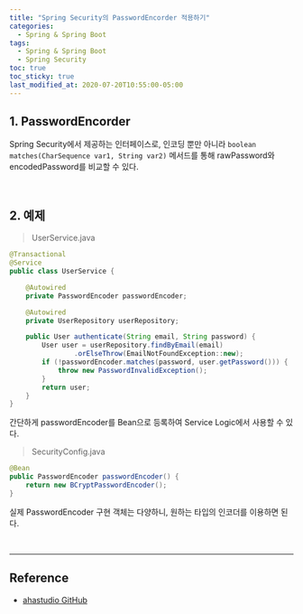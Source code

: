 ```yaml
---
title: "Spring Security의 PasswordEncorder 적용하기"
categories:
  - Spring & Spring Boot
tags:
  - Spring & Spring Boot
  - Spring Security
toc: true
toc_sticky: true
last_modified_at: 2020-07-20T10:55:00-05:00
---
```


## 1. PasswordEncorder

Spring Security에서 제공하는 인터페이스로, 인코딩 뿐만 아니라 ``boolean matches(CharSequence var1, String var2)`` 메서드를 통해 rawPassword와 encodedPassword를 비교할 수 있다.

<br>

## 2. 예제

> UserService.java

```java
@Transactional
@Service
public class UserService {

    @Autowired
    private PasswordEncoder passwordEncoder;

    @Autowired
    private UserRepository userRepository;

    public User authenticate(String email, String password) {
        User user = userRepository.findByEmail(email)
                .orElseThrow(EmailNotFoundException::new);
        if (!passwordEncoder.matches(password, user.getPassword())) {
            throw new PasswordInvalidException();
        }
        return user;
    }
}
```

간단하게 passwordEncoder를 Bean으로 등록하여 Service Logic에서 사용할 수 있다.

> SecurityConfig.java

```java
@Bean
public PasswordEncoder passwordEncoder() {
    return new BCryptPasswordEncoder();
}
```

실제 PasswordEncoder 구현 객체는 다양하니, 원하는 타입의 인코더를 이용하면 된다.

<br>

---

## Reference

* [ahastudio GitHub](https://github.com/ahastudio/fastcampus-eatgo)

